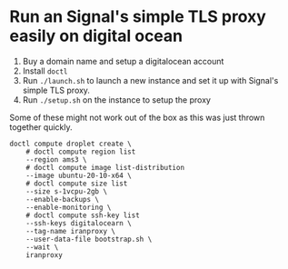 # Run an Signal's simple TLS proxy easily on digital ocean

1. Buy a domain name and setup a digitalocean account
2. Install `doctl`
3. Run `./launch.sh` to launch a new instance and set it up with Signal's simple TLS proxy.
4. Run `./setup.sh` on the instance to setup the proxy

Some of these might not work out of the box as this was just thrown together quickly. 


	doctl compute droplet create \
		# doctl compute region list
		--region ams3 \
		# doctl compute image list-distribution
		--image ubuntu-20-10-x64 \
		# doctl compute size list
		--size s-1vcpu-2gb \
		--enable-backups \
		--enable-monitoring \
		# doctl compute ssh-key list
		--ssh-keys digitalocearn \
		--tag-name iranproxy \
		--user-data-file bootstrap.sh \
		--wait \
		iranproxy
